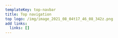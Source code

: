 ```yaml
---
templateKey: top-navbar
title: Top navigation
top logo: /img/image_2021_08_04t17_46_08_342z.png
add links:
  links: []
---
```

